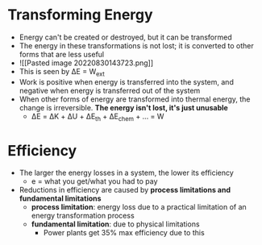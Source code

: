 # Transforming Energy
- Energy can't be created or destroyed, but it can be transformed
- The energy in these transformations is not lost; it is converted to other forms that are less useful
- ![[Pasted image 20220830143723.png]]
- This is seen by ΔE = W<sub>ext</sub>
- Work is positive when energy is transferred into the system, and negative when energy is transferred out of the system
- When other forms of energy are transformed into thermal energy, the change is irreversible. **The energy isn't lost, it's just unusable**
	- ΔE = ΔK + ΔU + ΔE<sub>th</sub> + ΔE<sub>chem</sub> + ... = W

# Efficiency
- The larger the energy losses in a system, the lower its efficiency
	- e = what you get/what you had to pay
- Reductions in efficiency are caused by **process limitations and fundamental limitations**
	- **process limitation**: energy loss due to a practical limitation of an energy transformation process
	- **fundamental limitation**: due to physical limitations
		- Power plants get 35% max efficiency due to this